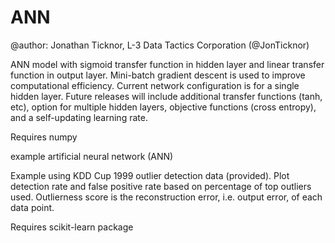 ANN
===
@author: Jonathan Ticknor, L-3 Data Tactics Corporation (@JonTicknor)

ANN model with sigmoid transfer function in hidden layer and
linear transfer function in output layer. Mini-batch gradient descent 
is used to improve computational efficiency. Current network configuration
is for a single hidden layer. Future releases will include additional 
transfer functions (tanh, etc), option for multiple hidden layers, objective 
functions (cross entropy), and a self-updating learning rate.

Requires numpy

example artificial neural network (ANN) 

Example using KDD Cup 1999 outlier detection data (provided).
Plot detection rate and false positive rate based on percentage
of top outliers used. Outlierness score is the reconstruction error,
i.e. output error, of each data point.

Requires scikit-learn package
